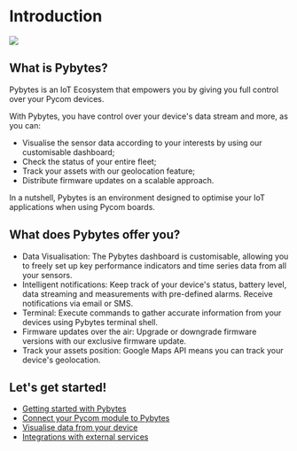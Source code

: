 # Introduction

![](../.gitbook/assets/pybyteslogo%20%281%29.png)

## What is Pybytes?

Pybytes is an IoT Ecosystem that empowers you by giving you full control over your Pycom devices.

With Pybytes, you have control over your device's data stream and more, as you can:

* Visualise the sensor data according to your interests by using our customisable dashboard;
* Check the status of your entire fleet;
* Track your assets with our geolocation feature;
* Distribute firmware updates on a scalable approach.

In a nutshell, Pybytes is an environment designed to optimise your IoT applications when using Pycom boards.

## What does Pybytes offer you?

* Data Visualisation: The Pybytes dashboard is customisable, allowing you to freely set up key performance indicators and time series data from all your sensors.
* Intelligent notifications: Keep track of your device's status, battery level, data streaming and measurements with pre-defined alarms. Receive notifications via email or SMS.
* Terminal: Execute commands to gather accurate information from your devices using Pybytes terminal shell.
* Firmware updates over the air: Upgrade or downgrade firmware versions with our exclusive firmware update.
* Track your assets position: Google Maps API means you can track your device's geolocation.

## Let's get started!

* [Getting started with Pybytes](getstarted.md)
* [Connect your Pycom module to Pybytes](connect/)
* [Visualise data from your device](dashboard.md)
* [Integrations with external services](integrations/)
